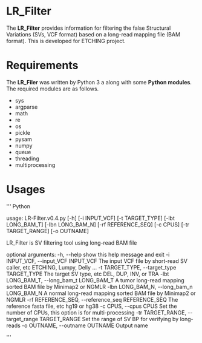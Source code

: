 # LR_Filter
The **LR_Filter** provides information for filtering the false Structural Variations (SVs, VCF format) based on a long-read mapping file (BAM format).
This is developed for ETCHING project.

# Requirements
The **LR_Filer** was written by Python 3 a along with some **Python modules**. The required modules are as follows.

* sys
* argparse
* math
* re
* os
* pickle
* pysam
* numpy
* queue
* threading
* multiprocessing
  
# Usages

''' Python

usage: LR-Filter.v0.4.py [-h] [-i INPUT_VCF] [-t TARGET_TYPE] [-lbt LONG_BAM_T] [-lbn LONG_BAM_N] [-rf REFERENCE_SEQ] [-c CPUS] [-tr TARGET_RANGE] [-o OUTNAME]

LR_Filter is SV filtering tool using long-read BAM file

optional arguments:
  -h, --help            show this help message and exit
  -i INPUT_VCF, --input_VCF INPUT_VCF
                        The input VCF file by short-read SV caller, etc ETCHING, Lumpy, Delly ...
  -t TARGET_TYPE, --target_type TARGET_TYPE
                        The target SV type, etc DEL, DUP, INV, or TRA
  -lbt LONG_BAM_T, --long_bam_t LONG_BAM_T
                        A tumor long-read mapping sorted BAM file by Minimap2 or NGMLR
  -lbn LONG_BAM_N, --long_bam_n LONG_BAM_N
                        A normal long-read mapping sorted BAM file by Minimap2 or NGMLR
  -rf REFERENCE_SEQ, --reference_seq REFERENCE_SEQ
                        The reference fasta file, etc hg19 or hg38
  -c CPUS, --cpus CPUS  Set the number of CPUs, this option is for multi-processing
  -tr TARGET_RANGE, --target_range TARGET_RANGE
                        Set the range of SV BP for verifying by long-reads
  -o OUTNAME, --outname OUTNAME
                        Output name

'''
